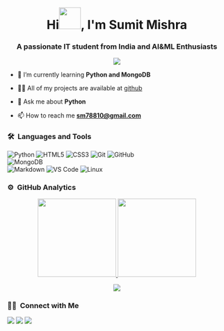 <h1 align="center">
  Hi<img src="https://github.com/blackhat955/blackhat955/blob/main/wave/wave.gif" width="50px">, I'm Sumit Mishra
</h1>

<h3 align="center">A passionate IT student from India and AI&ML Enthusiasts </h3>
	
<p align="center">
  <img src="https://komarev.com/ghpvc/?username=Sumitm6879&color=blueviolet&style=flat">
</p>

- 🌱 I’m currently learning **Python and MongoDB**

- 👨‍💻 All of my projects are available at [github](https://github.com/Sumitm6879)

- 💬 Ask me about **Python**

- 📫 How to reach me **sm78810@gmail.com**


	
### 🛠 &nbsp;Languages and Tools

![Python](http://img.shields.io/badge/-Python-3776AB?style=for-the-badge&logo=python&logoColor=ffffff)
![HTML5](https://img.shields.io/badge/-HTML5-%23E44D27?style=for-the-badge&logo=html5&logoColor=ffffff)
![CSS3](https://img.shields.io/badge/-CSS3-%231572B6?style=for-the-badge&logo=css3)
![Git](https://img.shields.io/badge/-Git-%23F05032?style=for-the-badge&logo=git&logoColor=%23ffffff)
![GitHub](https://img.shields.io/badge/-GitHub-181717?style=for-the-badge&logo=github)
<br>
![MongoDB](https://img.shields.io/badge/MongoDB-4EA94B?style=for-the-badge&logo=mongodb&logoColor=white)
<br>
![Markdown](https://img.shields.io/badge/Markdown-000000?style=for-the-badge&logo=markdown&logoColor=white)
![VS Code](http://img.shields.io/badge/-VS%20Code-007ACC?style=for-the-badge&logo=visual-studio-code&logoColor=ffffff)
![Linux](http://img.shields.io/badge/-Linux-0078D6?style=for-the-badge&logo=linux&logoColor=ffffff)
<br/>

### ⚙️ &nbsp;GitHub Analytics

<p align="center">
<a href="https://github.com/Sumitm6879">
  <img height="180em" src="https://github-readme-stats-eight-theta.vercel.app/api?username=Sumitm6879&show_icons=true&theme=algolia&include_all_commits=true&count_private=true"/>
  <img height="180em" src="https://github-readme-stats-eight-theta.vercel.app/api/top-langs/?username=Sumitm6879&layout=compact&langs_count=12&theme=algolia"/>
</a>
</p>

<p align="center">
<img src="https://activity-graph.herokuapp.com/graph?username= Sumitm6879 &theme=dracula&bg_color=ffffff00&color=878787&line=296dda&point=ffffff00&area=true&hide_border=true">
</p>

### 🤝🏻 &nbsp;Connect with Me

<p>
<!-- <a href="https://www.vivek9patel.com"><img src="https://img.shields.io/badge/-adityavsingh.com-3423A6?style=for-the-badge&logo=Google-Chrome&logoColor=white"/></a> -->
<a href="https://www.linkedin.com/in/username"><img src="https://img.shields.io/badge/-username-0077B5?style=flat&logo=Linkedin&logoColor=white"/></a>
<a href="mailto:sm78810@gmail.com"><img src="https://img.shields.io/badge/-sm78810@gmail.com-D14836?style=flat&logo=Gmail&logoColor=white"/></a>
<a href="https://twitter.com/username"><img src="https://img.shields.io/badge/-username-1877F2?style=flat&logo=Twitter&logoColor=white"/></a>
</p>
<!-- <p align="center"><img align="center" src="https://github-readme-streak-stats.herokuapp.com/?user=vivek9patel&" alt="vivek9patel" /></p> -->

